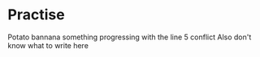 # Practise
Potato
bannana
something
progressing with the line 5 conflict
Also don't know what to write here
